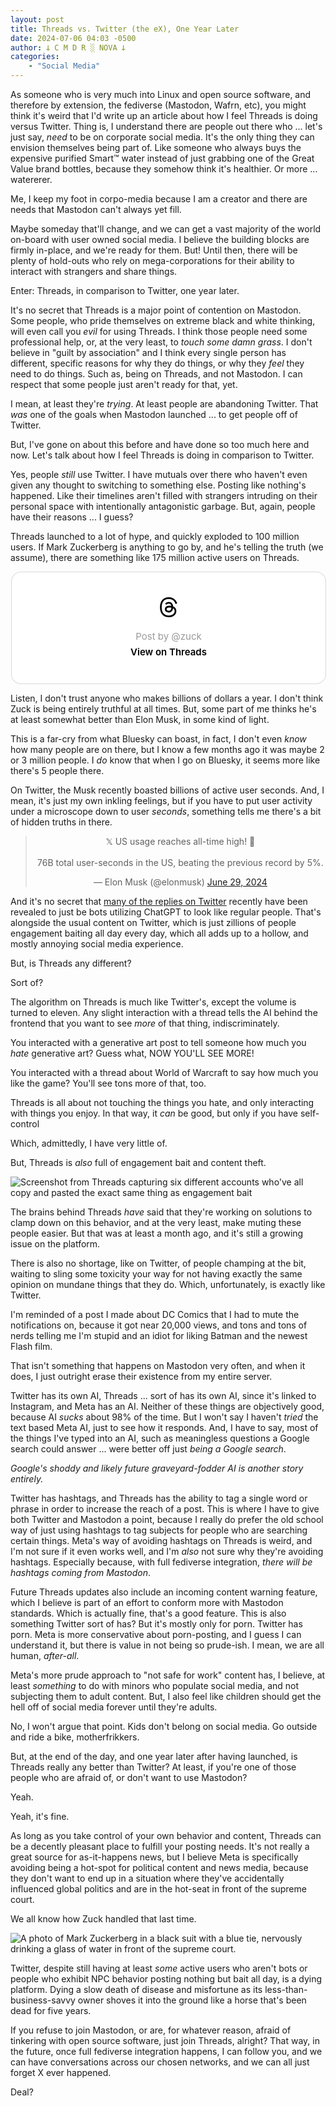 ```yaml
---
layout: post
title: Threads vs. Twitter (the eX), One Year Later
date: 2024-07-06 04:03 -0500
author: 𐕣 C M D R ░ NOVA 𐕣
categories:
    - "Social Media"
---
```



<p>As someone who is very much into Linux and open source software, and therefore by extension, the fediverse (Mastodon, Wafrn, etc), you might think it's weird that I'd write up an article about how I feel Threads is doing versus Twitter. Thing is, I understand there are people out there who ... let's just say, <em>need</em> to be on corporate social media. It's the only thing they can envision themselves being part of. Like someone who always buys the expensive purified Smart™ water instead of just grabbing one of the Great Value brand bottles, because they somehow think it's healthier. Or more ... watererer.</p>



<p>Me, I keep my foot in corpo-media because I am a creator and there are needs that Mastodon can't always yet fill.</p>



<p>Maybe someday that'll change, and we can get a vast majority of the world on-board with user owned social media. I believe the building blocks are firmly in-place, and we're ready for them. But! Until then, there will be plenty of hold-outs who rely on mega-corporations for their ability to interact with strangers and share things.</p>



<p>Enter: Threads, in comparison to Twitter, one year later.</p>



<p>It's no secret that Threads is a major point of contention on Mastodon. Some people, who pride themselves on extreme black and white thinking, will even call you <em>evil</em> for using Threads. I think those people need some professional help, or, at the very least, to <em>touch some damn grass</em>. I don't believe in "guilt by association" and I think every single person has different, specific reasons for why they do things, or why they <em>feel</em> they need to do things. Such as, being on Threads, and not Mastodon. I can respect that some people just aren't ready for that, yet.</p>



<p>I mean, at least they're <em>trying</em>. At least people are abandoning Twitter. That <em>was</em> one of the goals when Mastodon launched ... to get people off of Twitter.</p>



<p>But, I've gone on about this before and have done so too much here and now. Let's talk about how I feel Threads is doing in comparison to Twitter.</p>



<p>Yes, people <em>still</em> use Twitter. I have mutuals over there who haven't even given any thought to switching to something else. Posting like nothing's happened. Like their timelines aren't filled with strangers intruding on their personal space with intentionally antagonistic garbage. But, again, people have their reasons ... I guess?</p>



<p>Threads launched to a lot of hype, and quickly exploded to 100 million users. If Mark Zuckerberg is anything to go by, and he's telling the truth (we assume), there are something like 175 million active users on Threads.</p>


<!-- wp:html -->
<center><blockquote class="text-post-media" data-text-post-permalink="https://www.threads.net/@zuck/post/C89oeSORn81" data-text-post-version="0" id="ig-tp-C89oeSORn81" style=" background:#FFF; border-width: 1px; border-style: solid; border-color: #00000026; border-radius: 16px; max-width:540px; margin: 1px; min-width:270px; padding:0; width:99.375%; width:-webkit-calc(100% - 2px); width:calc(100% - 2px);"> <a href="https://www.threads.net/@zuck/post/C89oeSORn81" style=" background:#FFFFFF; line-height:0; padding:0 0; text-align:center; text-decoration:none; width:100%; font-family: -apple-system, BlinkMacSystemFont, sans-serif;" target="_blank" rel="noopener"> <div style=" padding: 40px; display: flex; flex-direction: column; align-items: center;"><div style=" display:block; height:32px; width:32px; padding-bottom:20px;"> <svg aria-label="Threads" height="32px" role="img" viewBox="0 0 192 192" width="32px" xmlns="http://www.w3.org/2000/svg"> <path d="M141.537 88.9883C140.71 88.5919 139.87 88.2104 139.019 87.8451C137.537 60.5382 122.616 44.905 97.5619 44.745C97.4484 44.7443 97.3355 44.7443 97.222 44.7443C82.2364 44.7443 69.7731 51.1409 62.102 62.7807L75.881 72.2328C81.6116 63.5383 90.6052 61.6848 97.2286 61.6848C97.3051 61.6848 97.3819 61.6848 97.4576 61.6855C105.707 61.7381 111.932 64.1366 115.961 68.814C118.893 72.2193 120.854 76.925 121.825 82.8638C114.511 81.6207 106.601 81.2385 98.145 81.7233C74.3247 83.0954 59.0111 96.9879 60.0396 116.292C60.5615 126.084 65.4397 134.508 73.775 140.011C80.8224 144.663 89.899 146.938 99.3323 146.423C111.79 145.74 121.563 140.987 128.381 132.296C133.559 125.696 136.834 117.143 138.28 106.366C144.217 109.949 148.617 114.664 151.047 120.332C155.179 129.967 155.42 145.8 142.501 158.708C131.182 170.016 117.576 174.908 97.0135 175.059C74.2042 174.89 56.9538 167.575 45.7381 153.317C35.2355 139.966 29.8077 120.682 29.6052 96C29.8077 71.3178 35.2355 52.0336 45.7381 38.6827C56.9538 24.4249 74.2039 17.11 97.0132 16.9405C119.988 17.1113 137.539 24.4614 149.184 38.788C154.894 45.8136 159.199 54.6488 162.037 64.9503L178.184 60.6422C174.744 47.9622 169.331 37.0357 161.965 27.974C147.036 9.60668 125.202 0.195148 97.0695 0H96.9569C68.8816 0.19447 47.2921 9.6418 32.7883 28.0793C19.8819 44.4864 13.2244 67.3157 13.0007 95.9325L13 96L13.0007 96.0675C13.2244 124.684 19.8819 147.514 32.7883 163.921C47.2921 182.358 68.8816 191.806 96.9569 192H97.0695C122.03 191.827 139.624 185.292 154.118 170.811C173.081 151.866 172.51 128.119 166.26 113.541C161.776 103.087 153.227 94.5962 141.537 88.9883ZM98.4405 129.507C88.0005 130.095 77.1544 125.409 76.6196 115.372C76.2232 107.93 81.9158 99.626 99.0812 98.6368C101.047 98.5234 102.976 98.468 104.871 98.468C111.106 98.468 116.939 99.0737 122.242 100.233C120.264 124.935 108.662 128.946 98.4405 129.507Z" /></svg></div> <div style=" font-size: 15px; line-height: 21px; color: #999999; font-weight: 400; padding-bottom: 4px; "> Post by @zuck</div> <div style=" font-size: 15px; line-height: 21px; color: #000000; font-weight: 600; "> View on Threads</div></div></a></blockquote>
<script async src="https://www.threads.net/embed.js"></script></center>
<!-- /wp:html -->


<p>Listen, I don't trust anyone who makes billions of dollars a year. I don't think Zuck is being entirely truthful at all times. But, some part of me thinks he's at least somewhat better than Elon Musk, in some kind of light.</p>



<p>This is a far-cry from what Bluesky can boast, in fact, I don't even <em>know</em> how many people are on there, but I know a few months ago it was maybe 2 or 3 million people. I <em>do</em> know that when I go on Bluesky, it seems more like there's 5 people there.</p>



<p>On Twitter, the Musk recently boasted billions of active user seconds. And, I mean, it's just my own inkling feelings, but if you have to put user activity under a microscope down to user <em>seconds</em>, something tells me there's a bit of hidden truths in there.</p>


<!-- wp:html -->
<center><blockquote class="twitter-tweet"><p lang="en" dir="ltr">𝕏 US usage reaches all-time high! 🚀<br><br>76B total user-seconds in the US, beating the previous record by 5%.</p>&mdash; Elon Musk (@elonmusk) <a href="https://twitter.com/elonmusk/status/1806942360552829011?ref_src=twsrc%5Etfw">June 29, 2024</a></blockquote> <script async src="https://platform.twitter.com/widgets.js" charset="utf-8"></script></center> 
<!-- /wp:html -->


<p>And it's no secret that <a href="https://www.aiweirdness.com/ignore-all-previous-instructions/" target="_blank" rel="noreferrer noopener">many of the replies on Twitter</a> recently have been revealed to just be bots utilizing ChatGPT to look like regular people. That's alongside the usual content on Twitter, which is just zillions of people engagement baiting all day every day, which all adds up to a hollow, and mostly annoying social media experience.</p>



<p>But, is Threads any different?</p>



<p>Sort of?</p>



<p>The algorithm on Threads is much like Twitter's, except the volume is turned to eleven. Any slight interaction with a thread tells the AI behind the frontend that you want to see <em>more</em> of that thing, indiscriminately.</p>



<p>You interacted with a generative art post to tell someone how much you <em>hate</em> generative art? Guess what, NOW YOU'LL SEE MORE!</p>



<p>You interacted with a thread about World of Warcraft to say how much you like the game? You'll see tons more of that, too.</p>



<p>Threads is all about not touching the things you hate, and only interacting with things you enjoy. In that way, it <em>can</em> be good, but only if you have self-control</p>



<p>Which, admittedly, I have very little of.</p>



<p>But, Threads is <em>also</em> full of engagement bait and content theft.</p>

![Screenshot from Threads capturing six different accounts who've all copy and pasted the exact same thing as engagement bait](/img/posts/threads/bait.png)


<p>The brains behind Threads <em>have</em> said that they're working on solutions to clamp down on this behavior, and at the very least, make muting these people easier. But that was at least a month ago, and it's still a growing issue on the platform.</p>



<p>There is also no shortage, like on Twitter, of people champing at the bit, waiting to sling some toxicity your way for not having exactly the same opinion on mundane things that they do. Which, unfortunately, is exactly like Twitter.</p>



<p>I'm reminded of a post I made about DC Comics that I had to mute the notifications on, because it got near 20,000 views, and tons and tons of nerds telling me I'm stupid and an idiot for liking Batman and the newest Flash film.</p>



<p>That isn't something that happens on Mastodon very often, and when it does, I just outright erase their existence from my entire server.</p>



<p>Twitter has its own AI, Threads ... sort of has its own AI, since it's linked to Instagram, and Meta has an AI. Neither of these things are objectively good, because AI <em>sucks</em> about 98% of the time. But I won't say I haven't <em>tried</em> the text based Meta AI, just to see how it responds. And, I have to say, most of the things I've typed into an AI, such as meaningless questions a Google search could answer ... were better off just <em>being a Google search</em>.</p>



<p><em>Google's shoddy and likely future graveyard-fodder AI is another story entirely.</em></p>



<p>Twitter has hashtags, and Threads has the ability to tag a single word or phrase in order to increase the reach of a post. This is where I have to give both Twitter and Mastodon a point, because I really do prefer the old school way of just using hashtags to tag subjects for people who are searching certain things. Meta's way of avoiding hashtags on Threads is weird, and I'm not sure if it even works well, and I'm <em>also</em> not sure why they're avoiding hashtags. Especially because, with full fediverse integration, <em>there will be hashtags coming from Mastodon</em>.</p>



<p>Future Threads updates also include an incoming content warning feature, which I believe is part of an effort to conform more with Mastodon standards. Which is actually fine, that's a good feature. This is also something Twitter sort of has? But it's mostly only for porn. Twitter has porn. Meta is more conservative about porn-posting, and I guess I can understand it, but there is value in not being so prude-ish. I mean, we are all human, <em>after-all</em>.</p>



<p>Meta's more prude approach to "not safe for work" content has, I believe, at least <em>something</em> to do with minors who populate social media, and not subjecting them to adult content. But, I also feel like children should get the hell off of social media forever until they're adults.</p>



<p>No, I won't argue that point. Kids don't belong on social media. Go outside and ride a bike, motherfrikkers.</p>



<p>But, at the end of the day, and one year later after having launched, is Threads really any better than Twitter? At least, if you're one of those people who are afraid of, or don't want to use Mastodon?</p>



<p>Yeah.</p>



<p>Yeah, it's fine.</p>



<p>As long as you take control of your own behavior and content, Threads can be a decently pleasant place to fulfill your posting needs. It's not really a great source for as-it-happens news, but I believe Meta is specifically avoiding being a hot-spot for political content and news media, because they don't want to end up in a situation where they've accidentally influenced global politics and are in the hot-seat in front of the supreme court.</p>



<p>We all know how Zuck handled that last time.</p>

![A photo of Mark Zuckerberg in a black suit with a blue tie, nervously drinking a glass of water in front of the supreme court.](/img/posts/threads/zuck.png)


<p>Twitter, despite still having at least <em>some</em> active users who aren't bots or people who exhibit NPC behavior posting nothing but bait all day, is a dying platform. Dying a slow death of disease and misfortune as its less-than-business-savvy owner shoves it into the ground like a horse that's been dead for five years.</p>



<p>If you refuse to join Mastodon, or are, for whatever reason, afraid of tinkering with open source software, just join Threads, alright? That way, in the future, once full fediverse integration happens, I can follow you, and we can have conversations across our chosen networks, and we can all just forget X ever happened.</p>



<p>Deal?</p>
